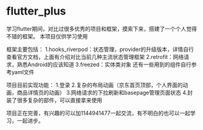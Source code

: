 # flutter_plus
学习flutter期间，对比过很多优秀的项目和框架，摸索下来，搭建了一个个人觉得不错的框架。
本项目仅供学习使用


框架主要包括：
1.hooks_riverpod：状态管理，provider的升级版本，详情自行查看官方文档，上面有介绍对比当前几种主流状态管理框架
2.retrofit：网络请求，熟悉Android的应该知道
3.freezed：实体类对象
还有一些用到的组件自行参考yaml文件


项目目前实现功能：
1.登录
2.复杂的布局动画（京东首页顶部，个人界面的动画，商品详情页的动画）
3.网络请求的下拉刷新和basepage管理页面状态
4.封装了很多复杂的部件，可以直接拿来使用

项目正在完善，有兴趣的可以加1144941477一起交流，有不明白的也可以一起学习，一起进步。
